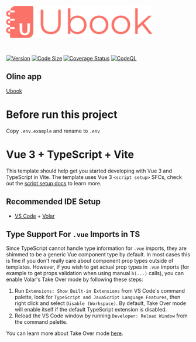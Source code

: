 <a href="https://ubook-schedule.netlify.app/" target="_blank">
  <img width="400" style="margin-bottom: 30px;" src="./docs/resources/ic-logo.svg" />
</a>

 [![Version](https://img.shields.io/github/package-json/v/michelonsouza/ubook/main)](https://github.com/michelonsouza/ubook/blob/main/package.json#L4) [![Code Size](https://img.shields.io/github/languages/code-size/michelonsouza/ubook)](https://github.com/michelonsouza/ubook) [![Coverage Status](https://coveralls.io/repos/github/michelonsouza/ubook/badge.svg?branch=main)](https://coveralls.io/github/michelonsouza/ubook?branch=main) [![CodeQL](https://github.com/michelonsouza/ubook/actions/workflows/codeql-analysis.yml/badge.svg)](https://github.com/michelonsouza/ubook/actions/workflows/codeql-analysis.yml)

## Oline app
<a href="https://ubook-schedule.netlify.app/" target="_blank">Ubook</a>
# Before run this project
Copy `.env.example` and rename to `.env`

# Vue 3 + TypeScript + Vite

This template should help get you started developing with Vue 3 and TypeScript in Vite. The template uses Vue 3 `<script setup>` SFCs, check out the [script setup docs](https://v3.vuejs.org/api/sfc-script-setup.html#sfc-script-setup) to learn more.

## Recommended IDE Setup

- [VS Code](https://code.visualstudio.com/) + [Volar](https://marketplace.visualstudio.com/items?itemName=Vue.volar)

## Type Support For `.vue` Imports in TS

Since TypeScript cannot handle type information for `.vue` imports, they are shimmed to be a generic Vue component type by default. In most cases this is fine if you don't really care about component prop types outside of templates. However, if you wish to get actual prop types in `.vue` imports (for example to get props validation when using manual `h(...)` calls), you can enable Volar's Take Over mode by following these steps:

1. Run `Extensions: Show Built-in Extensions` from VS Code's command palette, look for `TypeScript and JavaScript Language Features`, then right click and select `Disable (Workspace)`. By default, Take Over mode will enable itself if the default TypeScript extension is disabled.
2. Reload the VS Code window by running `Developer: Reload Window` from the command palette.

You can learn more about Take Over mode [here](https://github.com/johnsoncodehk/volar/discussions/471).
